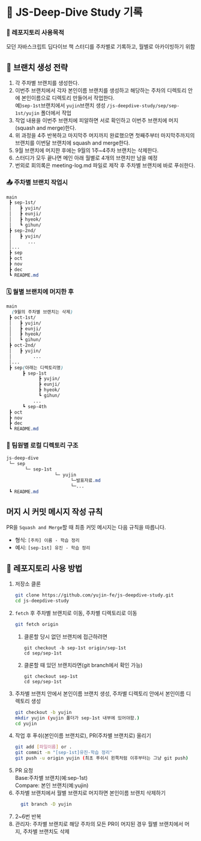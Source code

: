 # 🦎 JS-Deep-Dive Study 기록
### 💾 레포지토리 사용목적
모던 자바스크립트 딥다이브 책 스터디를 주차별로 기록하고, 월별로 아카이빙하기 위함
## 🪾 브랜치 생성 전략
1. 각 주차별 브랜치를 생성한다.
2. 이번주 브랜치에서 각자 본인이름 브랜치를 생성하고 해당하는 주차의 디렉토리 안에 본인이름으로 디렉토리 만들어서 작업한다.   
  예)`sep-1st`브랜치에서 `yujin`브랜치 생성 `/js-deepdive-study/sep/sep-1st/yujin` 폴더에서 작업
3. 작업 내용을 이번주 브랜치에 피알하면 서로 확인하고 이번주 브랜치에 머지(squash and merge)한다.
4. 위 과정을 4주 반복하고 마지막주 머지까지 완료했으면 첫째주부터 마지막주까지의 브랜치를 이번달 브랜치에 squash and merge한다.
5. 9월 브랜치에 머지한 후에는 9월의 1주~4주차 브랜치는 삭제한다.
6. 스터디가 모두 끝나면 메인 아래 월별로 4개의 브랜치만 남을 예정
7. 번외로 회의록은 meeting-log.md 파일로 제작 후 주차별 브랜치에 바로 푸쉬한다. 
### 📤 주차별 브랜치 작업시
```css
main
 ┣ sep-1st/
 │   ┣ yujin/
 │   ┣ eunji/
 │   ┣ hyeok/
 │   ┗ gihun/
 ┣ sep-2nd/
 │   ┣ yujin/
 │      ...
 │...
 ┣ sep
 ┣ oct
 ┣ nov
 ┣ dec 
 ┗ README.md
 ```

### 🗓️ 월별 브랜치에 머지한 후
```css
main
  (9월의 주차별 브랜치는 삭제)
 ┣ oct-1st/
 │   ┣ yujin/
 │   ┣ eunji/
 │   ┣ hyeok/
 │   ┗ gihun/
 ┣ oct-2nd/
 │   ┣ yujin/
 │        ...
 │...
 ┣ sep(아래는 디렉토리명)
      ┣ sep-1st
            ┣ yujin/
            ┣ eunji/
            ┣ hyeok/
            ┗ gihun/ 
          ...
      ┗ sep-4th
 ┣ oct   
 ┣ nov
 ┣ dec 
 ┗ README.md
 ```
### 👤 팀원별 로컬 디렉토리 구조
```css
js-deep-dive
 └─ sep
       └─ sep-1st
                  └─ yujin
                        └─발표자료.md
                        └─...      
 ┗ README.md
 ```

## 머지 시 커밋 메시지 작성 규칙
PR을 `Squash and Merge`할 때 최종 커밋 메시지는 다음 규칙을 따릅니다.   
* 형식: `[주차] 이름 - 학습 정리`
* 예시: `[sep-1st] 유진 - 학습 정리`

## 📝 레포지토리 사용 방법
1. 저장소 클론
    ```bash
    git clone https://github.com/yujin-fe/js-deepdive-study.git
    cd js-deepdive-study
    ```
2. `fetch` 후 주차별 브랜치로 이동, 주차별 디렉토리로 이동
    ```bash
    git fetch origin
    ```
    1) 클론할 당시 없던 브랜치에 접근하려면 
        ```
        git checkout -b sep-1st origin/sep-1st
        cd sep/sep-1st
        ```
    2) 클론할 때 있던 브랜치라면(git branch에서 확인 가능)
        ```
        git checkout sep-1st
        cd sep/sep-1st
        ```
3. 주차별 브랜치 안에서 본인이름 브랜치 생성, 주차별 디렉토리 안에서 본인이름 디렉토리 생성
    ```bash
    git checkout -b yujin
    mkdir yujin (yujin 폴더가 sep-1st 내부에 있어야함.)
    cd yujin
    ```
4. 작업 후 푸쉬(본인이름 브랜치로), PR(주차별 브랜치로) 올리기
    ```bash
    git add [파일이름] or .
    git commit -m "[sep-1st]유진-학습 정리"
    git push -u origin yujin (최초 푸쉬시 왼쪽처럼 이후부터는 그냥 git push)
    ```
5. PR 요청   
  Base:주차별 브랜치(예:sep-1st)  
  Compare: 본인 브랜치(예:yujin)
6. 주차별 브랜치에서 월별 브랜치로 머지하면 본인이름 브랜치 삭제하기
    ```bash
      git branch -D yujin
    ```
7. 2~6번 반복
8. 관리자: 주차별 브랜치로 해당 주차의 모든 PR이 머지된 경우 월별 브랜치에서 머지, 주차별 브랜치도 삭제